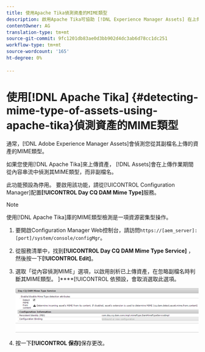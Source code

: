 ```yaml
---
title: 使用Apache Tika偵測資產的MIME類型
description: 啟用Apache Tika可協助 [!DNL Experience Manager Assets] 在上傳作業期間偵測內容串流中的MIME類型資產，而非副檔名。
contentOwner: AG
translation-type: tm+mt
source-git-commit: 9fc1201db83ae0d3bb902d4dc3ab6d78cc1dc251
workflow-type: tm+mt
source-wordcount: '165'
ht-degree: 0%

---
```



# 使用[!DNL Apache Tika] {#detecting-mime-type-of-assets-using-apache-tika}偵測資產的MIME類型

通常，[!DNL Adobe Experience Manager Assets]會偵測您從其副檔名上傳的資產的MIME類型。

如果您使用[!DNL Apache Tika]來上傳資產， [!DNL Assets]會在上傳作業期間從內容串流中偵測其MIME類型，而非副檔名。

此功能預設為停用。 要啟用該功能，請從[!UICONTROL Configuration Manager]配置&#x200B;**[!UICONTROL Day CQ DAM Mime Type]**&#x200B;服務。

>[!NOTE]
>
>使用[!DNL Apache Tika]庫的MIME類型檢測是一項資源密集型操作。

1. 要開啟Configuration Manager Web控制台，請訪問`https://[aem_server]:[port]/system/console/configMgr`。

1. 從服務清單中，找到&#x200B;**[!UICONTROL Day CQ DAM Mime Type Service]** ，然後按一下&#x200B;**[!UICONTROL Edit]**。

1. 選取「從內容偵測MIME」選項，以啟用剖析已上傳資產，在忽略副檔名時判斷其MIME類型。 ]****[!UICONTROL &#x200B;依預設，會取消選取此選項。

   ![chlimage_1-333](assets/chlimage_1-333.png)

1. 按一下&#x200B;**[!UICONTROL 保存]**&#x200B;保存更改。

